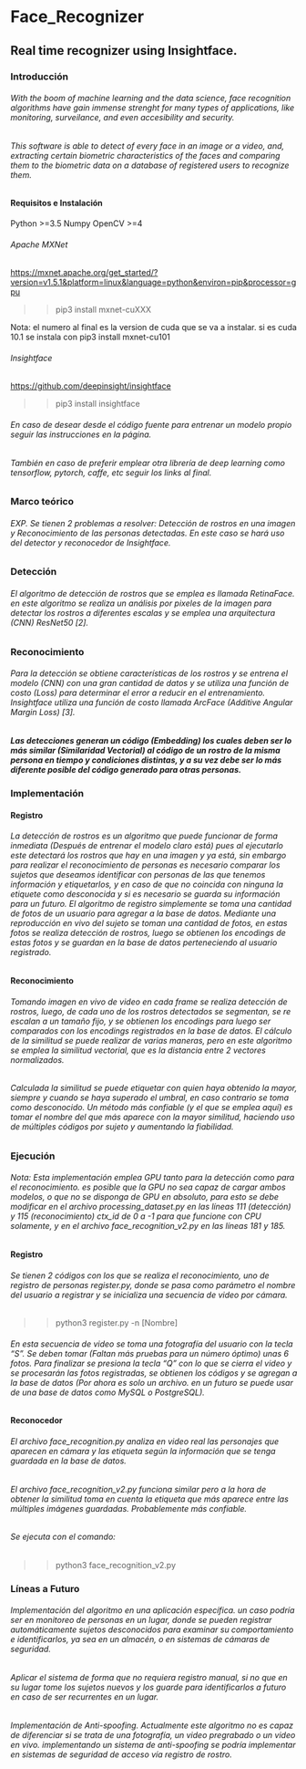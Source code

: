 # Face_Recognizer

## Real time recognizer using Insightface.

### Introducción
###### With the boom of machine learning and the data science, face recognition algorithms have gain immense strenght for many types of applications, like monitoring, surveilance, and even accesibility and security.
###### This software is able to detect of every face in an image or a video, and, extracting certain biometric characteristics of the faces and comparing them to the biometric data on a database of registered users to recognize them.

#### Requisitos e Instalación
Python >=3.5
Numpy
OpenCV >=4

###### Apache MXNet
https://mxnet.apache.org/get_started/?version=v1.5.1&platform=linux&language=python&environ=pip&processor=gpu

>>pip3 install mxnet-cuXXX

Nota: el numero al final es la version de cuda que se va a instalar. si es cuda 10.1 se instala con pip3 install mxnet-cu101

###### Insightface
https://github.com/deepinsight/insightface

>>pip3 install insightface
###### En caso de desear desde el código fuente para entrenar un modelo propio seguir las instrucciones en la página.
###### También en caso de preferir emplear otra librería de deep learning como tensorflow, pytorch, caffe, etc seguir los links al final.

### Marco teórico
###### EXP. Se tienen 2 problemas a resolver: Detección de rostros en una imagen y Reconocimiento de las personas detectadas. En este caso se hará uso del detector y reconocedor de Insightface.
### Detección
###### El algoritmo de detección de rostros que se emplea es llamada RetinaFace. en este algoritmo se realiza un análisis por pixeles de la imagen para detectar los rostros a diferentes escalas y se emplea una arquitectura (CNN) ResNet50 [2].
### Reconocimiento
###### Para la detección se obtiene características de los rostros y se entrena el modelo (CNN) con una gran cantidad de datos y se utiliza una función de costo (Loss) para determinar el error a reducir en el entrenamiento. Insightface utiliza una función de costo llamada ArcFace (Additive Angular Margin Loss) [3].
##### Las detecciones generan un código (Embedding) los cuales deben ser lo más similar (Similaridad Vectorial) al código de un rostro de la misma persona en tiempo y condiciones distintas, y a su vez debe ser lo más diferente posible del código generado para otras personas.

### Implementación

#### Registro
###### La detección de rostros es un algoritmo que puede funcionar de forma inmediata (Después de entrenar el modelo claro está) pues al ejecutarlo este detectará los rostros que hay en una imagen y ya está, sin embargo para realizar el reconocimiento de personas es necesario comparar los sujetos que deseamos identificar con personas de las que tenemos información y etiquetarlos, y en caso de que no coincida con ninguna la etiquete como desconocida y si es necesario se guarda su información para un futuro. El algoritmo de registro simplemente se toma una cantidad de fotos de un usuario para agregar a la base de datos. Mediante una reproducción en vivo del sujeto se toman una cantidad de fotos, en estas fotos se realiza detección de rostros, luego se obtienen los encodings de estas fotos y se guardan en la base de datos perteneciendo al usuario registrado.

#### Reconocimiento
###### Tomando imagen en vivo de video en cada frame se realiza detección de rostros, luego, de cada uno de los rostros detectados se segmentan, se re escalan a un tamaño fijo, y se obtienen los encodings para luego ser comparados con los encodings registrados en la base de datos. El cálculo de la similitud se puede realizar de varias maneras, pero en este algoritmo se emplea la similitud vectorial, que es la distancia entre 2 vectores normalizados.

###### Calculada la similitud se puede etiquetar con quien haya obtenido la mayor, siempre y cuando se haya superado el umbral, en caso contrario se toma como desconocido. Un método más confiable (y el que se emplea aquí) es tomar el nombre del que más aparece con la mayor similitud, haciendo uso de múltiples códigos por sujeto y aumentando la fiabilidad.


### Ejecución
###### Nota: Esta implementación emplea GPU tanto para la detección como para el reconocimiento. es posible que la GPU no sea capaz de cargar ambos modelos, o que no se disponga de GPU en absoluto, para esto se debe modificar en el archivo processing_dataset.py en las líneas 111 (detección) y 115 (reconocimiento) ctx_id de 0 a -1 para que funcione con CPU solamente, y en el archivo face_recognition_v2.py en las líneas 181 y 185. 

#### Registro
###### Se tienen 2 códigos con los que se realiza el reconocimiento, uno de registro de personas register.py, donde se pasa como parámetro el nombre del usuario a registrar y se inicializa una secuencia de video por cámara.

>>python3 register.py -n [Nombre]

###### En esta secuencia de video se toma una fotografía del usuario con la tecla “S”. Se deben tomar (Faltan más pruebas para un número óptimo) unas 6 fotos. Para finalizar se presiona la tecla “Q” con lo que se cierra el video y se procesarán las fotos registradas, se obtienen los códigos y se agregan a la base de datos (Por ahora es solo un archivo. en un futuro se puede usar de una base de datos como MySQL o PostgreSQL).

#### Reconocedor
###### El archivo face_recognition.py analiza en video real las personajes que aparecen en cámara y las etiqueta según la información que se tenga guardada en la base de datos.
###### El archivo face_recognition_v2.py funciona similar pero a la hora de obtener la similitud toma en cuenta la etiqueta que más aparece entre las múltiples imágenes guardadas. Probablemente más confiable.
###### Se ejecuta con el comando:
>>python3 face_recognition_v2.py

### Líneas a Futuro
###### Implementación del algoritmo en una aplicación específica. un caso podría ser en monitoreo de personas en un lugar, donde se pueden registrar automáticamente sujetos desconocidos para examinar su comportamiento e identificarlos, ya sea en un almacén, o en sistemas de cámaras de seguridad.
###### Aplicar el sistema de forma que no requiera registro manual, si no que en su lugar tome los sujetos nuevos y los guarde para identificarlos a futuro en caso de ser recurrentes en un lugar.
###### Implementación de Anti-spoofing. Actualmente este algoritmo no es capaz de diferenciar si se trata de una fotografía, un video pregrabado o un video en vivo. implementando un sistema de anti-spoofing se podría implementar en sistemas de seguridad de acceso vía registro de rostro.

